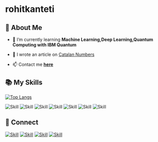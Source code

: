 # rohitkanteti
 

## 🧔 About Me

- 🌱 I’m currently learning **Machine Learning,Deep Learning,Quantum Computing with IBM Quantum**

- 📝 I  wrote an article on [Catalan Numbers](https://medium.com/ieee-manipal/catalan-numbers-4993f7fd57ff)

- 📫 Contact me **[here](rohitkanteti@gmail.com)**

## 📚 My Skills

[![Top Langs](https://github-readme-stats.vercel.app/api/top-langs/?username=rohitkanteti&layout=compact&show_icons=true&theme=dark)](https://github.com/rohitkanteti)

![Skill](https://img.shields.io/badge/HTML5-E34F26?style=for-the-badge&logo=html5&logoColor=white)
![Skill](https://img.shields.io/badge/CSS3-1572B6?style=for-the-badge&logo=css3&logoColor=white)
![Skill](https://img.shields.io/badge/JavaScript-323330?style=for-the-badge&logo=javascript&logoColor=F7DF1E)
![Skill](https://img.shields.io/badge/Java-ED8B00?style=for-the-badge&logo=java&logoColor=white)
![Skill](https://img.shields.io/badge/Git-F05032?style=for-the-badge&logo=git&logoColor=white)
![Skill](https://img.shields.io/badge/Visual_Studio_Code-0078D4?style=for-the-badge&logo=visual%20studio%20code&logoColor=white)
![Skill](https://img.shields.io/badge/Microsoft_Office-D83B01?style=for-the-badge&logo=microsoft-office&logoColor=white)

## 🤝 Connect

[![Skill](https://img.shields.io/badge/LinkedIn-0077B5?style=for-the-badge&logo=linkedin&logoColor=white)](https://www.linkedin.com/in/venkata-naga-sai-rohit-kanteti-0961babb/)
[![Skill](https://img.shields.io/badge/Twitter-1DA1F2?style=for-the-badge&logo=twitter&logoColor=white)](https://twitter.com/rohitkanteti)
[![Skill](https://img.shields.io/badge/Instagram-E4405F?style=for-the-badge&logo=instagram&logoColor=white)](https://www.instagram.com/rohitkanteti/)
[![Skill](https://img.shields.io/badge/GitHub-100000?style=for-the-badge&logo=github&logoColor=white)](https://github.com/rohitkanteti)
